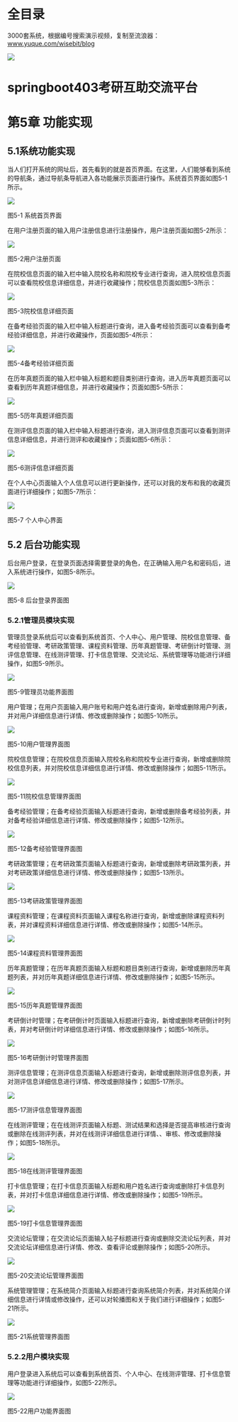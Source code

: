 # 全目录

3000套系统，根据编号搜索演示视频，复制至流浪器：www.yuque.com/wisebit/blog


![](https://bitwise.oss-cn-heyuan.aliyuncs.com/2024/11/06/qq_wechat.png)

# springboot403考研互助交流平台

# 第5章 功能实现
## 5.1系统功能实现
当人们打开系统的网址后，首先看到的就是首页界面。在这里，人们能够看到系统的导航条，通过导航条导航进入各功能展示页面进行操作。系统首页界面如图5-1所示。

![](/md/blog.009.png)

图5-1 系统首页界面

在用户注册页面的输入用户注册信息进行注册操作，用户注册页面如图5-2所示：

![](/md/blog.010.png)

图5-2用户注册页面

在院校信息页面的输入栏中输入院校名称和院校专业进行查询，进入院校信息页面可以查看院校信息详细信息，并进行收藏操作；院校信息页面如图5-3所示：

![](/md/blog.011.png)

图5-3院校信息详细页面

在备考经验页面的输入栏中输入标题进行查询，进入备考经验页面可以查看到备考经验详细信息，并进行收藏操作，页面如图5-4所示：

![](/md/blog.012.png)

图5-4备考经验详细页面

在历年真题页面的输入栏中输入标题和题目类别进行查询，进入历年真题页面可以查看到历年真题详细信息，并进行收藏操作；页面如图5-5所示：

![](/md/blog.013.jpeg)

图5-5历年真题详细页面

在测评信息页面的输入栏中输入标题进行查询，进入测评信息页面可以查看到测评信息详细信息，并进行测评和收藏操作；页面如图5-6所示：

![](/md/blog.014.png)

图5-6测评信息详细页面

在个人中心页面输入个人信息可以进行更新操作，还可以对我的发布和我的收藏页面进行详细操作；如图5-7所示：

![](/md/blog.015.png)

图5-7 个人中心界面

## 5.2 后台功能实现
后台用户登录，在登录页面选择需要登录的角色，在正确输入用户名和密码后，进入系统进行操作，如图5-8所示。

![](/md/blog.016.png)

图5-8 后台登录界面图
### 5.2.1管理员模块实现
管理员登录系统后可以查看到系统首页、个人中心、用户管理、院校信息管理、备考经验管理、考研政策管理、课程资料管理、历年真题管理、考研倒计时管理、测评信息管理、在线测评管理、打卡信息管理、交流论坛、系统管理等功能进行详细操作，如图5-9所示。

![](/md/blog.017.png)

图5-9管理员功能界面图

用户管理；在用户页面输入用户账号和用户姓名进行查询，新增或删除用户列表，并对用户详细信息进行详情、修改或删除操作；如图5-10所示。

![](/md/blog.018.png)

图5-10用户管理界面图

院校信息管理；在院校信息页面输入院校名称和院校专业进行查询，新增或删除院校信息列表，并对院校信息详细信息进行详情、修改或删除操作；如图5-11所示。

![](/md/blog.019.png)

图5-11院校信息管理界面图

备考经验管理；在备考经验页面输入标题进行查询，新增或删除备考经验列表，并对备考经验详细信息进行详情、修改或删除操作；如图5-12所示。

![](/md/blog.020.png)

图5-12备考经验管理界面图

考研政策管理；在考研政策页面输入标题进行查询，新增或删除考研政策列表，并对考研政策详细信息进行详情、修改或删除操作；如图5-13所示。

![](/md/blog.021.png)

图5-13考研政策管理界面图

课程资料管理；在课程资料页面输入课程名称进行查询，新增或删除课程资料列表，并对课程资料详细信息进行详情、修改或删除操作；如图5-14所示。

![](/md/blog.022.png)

图5-14课程资料管理界面图

历年真题管理；在历年真题页面输入标题和题目类别进行查询，新增或删除历年真题列表，并对历年真题详细信息进行详情、修改或删除操作；如图5-15所示。

![](/md/blog.023.png)

图5-15历年真题管理界面图

考研倒计时管理；在考研倒计时页面输入标题进行查询，新增或删除考研倒计时列表，并对考研倒计时详细信息进行详情、修改或删除操作；如图5-16所示。

![](/md/blog.024.png)

图5-16考研倒计时管理界面图

测评信息管理；在测评信息页面输入标题进行查询，新增或删除测评信息列表，并对测评信息详细信息进行详情、修改或删除操作；如图5-17所示。

![](/md/blog.025.png)

图5-17测评信息管理界面图

在线测评管理；在在线测评页面输入标题、测试结果和选择是否提高审核进行查询或删除在线测评列表，并对在线测评详细信息进行详情、、审核、修改或删除操作；如图5-18所示。

![](/md/blog.026.png)

图5-18在线测评管理界面图

打卡信息管理；在打卡信息页面输入标题和用户姓名进行查询或删除打卡信息列表，并对打卡信息详细信息进行详情、修改或删除操作；如图5-19所示。

![](/md/blog.027.png)

图5-19打卡信息管理界面图

交流论坛管理；在交流论坛页面输入帖子标题进行查询或删除交流论坛列表，并对交流论坛详细信息进行详情、修改、查看评论或删除操作；如图5-20所示。

![](/md/blog.028.png)

图5-20交流论坛管理界面图

系统管理管理；在系统简介页面输入标题进行查询系统简介列表，并对系统简介详细信息进行详情或修改操作，还可以对轮播图和关于我们进行详细操作；如图5-21所示。

![](/md/blog.029.png)

图5-21系统管理界面图

### 5.2.2用户模块实现
用户登录进入系统后可以查看到系统首页、个人中心、在线测评管理、打卡信息管理等功能进行详细操作，如图5-22所示。

![](/md/blog.030.png)

图5-22用户功能界面图





